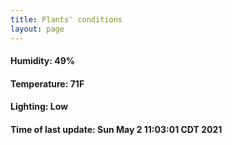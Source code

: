 ```yaml
---
title: Plants' conditions
layout: page
---
```



#### Humidity: 49%
#### Temperature: 71F
#### Lighting: Low
#### Time of last update: Sun May  2 11:03:01 CDT 2021
